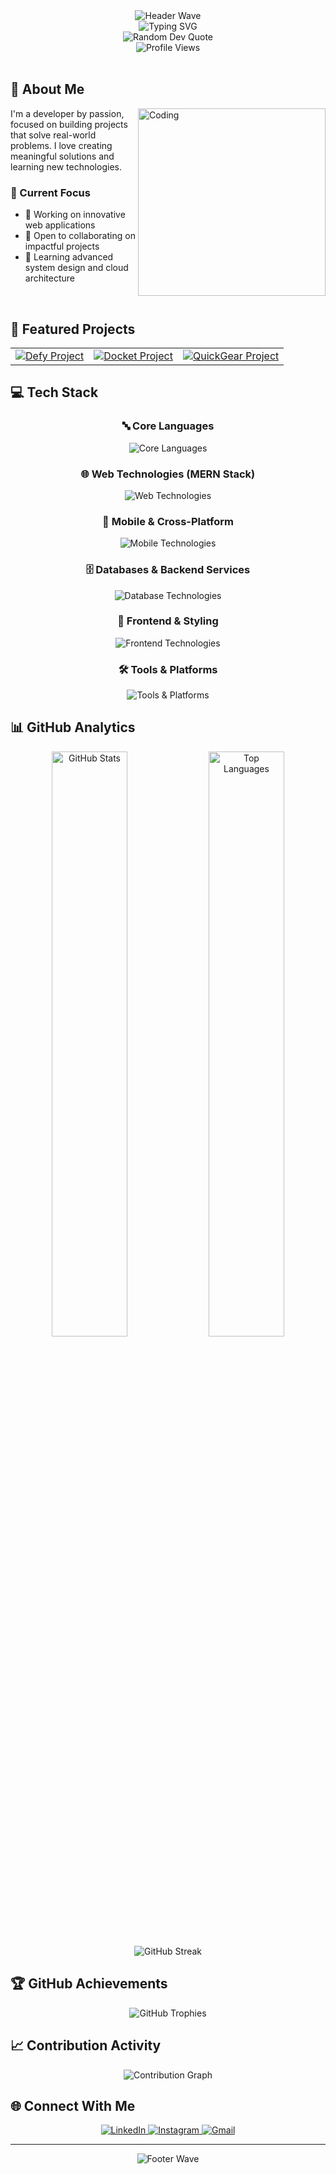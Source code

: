 <div align="center">
  <img src="https://capsule-render.vercel.app/api?type=waving&color=gradient&customColorList=0,2,2,5,30&height=120&section=header&text=&fontSize=0" alt="Header Wave" />
</div>

<div align="center">
  <img src="https://readme-typing-svg.herokuapp.com?font=Fira+Code&weight=600&size=32&duration=3000&pause=1000&color=00D9FF&center=true&vCenter=true&width=700&lines=Hi+there!+👋+I'm+Mansvi;Developer+by+Passion;Open+Source+Contributor+for+Tech;Learning+with+Curiosity;Solving+Problems+through+Work;Building+What's+Real;" alt="Typing SVG" />
</div>

<div align="center">
  <img src="https://quotes-github-readme.vercel.app/api?type=horizontal&theme=tokyonight" alt="Random Dev Quote" />
</div>

<div align="center">
  <img src="https://komarev.com/ghpvc/?username=igmansvi&label=Profile%20Views&color=0e75b6&style=flat" alt="Profile Views" />
</div>

<br/>

## 🚀 About Me

<img align="right" alt="Coding" width="300" src="https://media.giphy.com/media/qgQUggAC3Pfv687qPC/giphy.gif">

I'm a developer by passion, focused on building projects that solve real-world problems. I love creating meaningful solutions and learning new technologies.

### 🎯 Current Focus
- 🔭 Working on innovative web applications
- 👯 Open to collaborating on impactful projects
- 🌱 Learning advanced system design and cloud architecture

<br clear="both"/>

## 🌟 Featured Projects

<div align="center">
  <table>
    <tr>
      <td align="center">
        <a href="https://defy-m4vi.web.app">
          <img src="https://img.shields.io/badge/🏦_Defy-Smart_Finance_Platform-FF6B6B?style=for-the-badge&logoColor=white" alt="Defy Project" />
        </a>
      </td>
      <td align="center">
        <a href="https://docket-m0vi.web.app">
          <img src="https://img.shields.io/badge/📝_Docket-Notesheet_Tracking_App-45B7D1?style=for-the-badge&logoColor=white" alt="Docket Project" />
        </a>
      </td>
      <td align="center">
        <a href="https://quick-gear.vercel.app">
          <img src="https://img.shields.io/badge/⚡_QuickGear-Equipment_Rental_Site-4ECDC4?style=for-the-badge&logoColor=white" alt="QuickGear Project" />
        </a>
      </td>
    </tr>
  </table>
</div>

## 💻 Tech Stack

<div align="center">

### 🔤 Core Languages
<img src="https://skillicons.dev/icons?i=cpp,java,python,javascript,typescript" alt="Core Languages" />

### 🌐 Web Technologies (MERN Stack)
<img src="https://skillicons.dev/icons?i=react,nodejs,express,mongodb,nextjs" alt="Web Technologies" />

### 📱 Mobile & Cross-Platform
<img src="https://skillicons.dev/icons?i=flutter,dart" alt="Mobile Technologies" />

### 🗄️ Databases & Backend Services
<img src="https://skillicons.dev/icons?i=firebase,supabase,mysql" alt="Database Technologies" />

### 🎨 Frontend & Styling
<img src="https://skillicons.dev/icons?i=tailwind,html,css" alt="Frontend Technologies" />

### 🛠️ Tools & Platforms
<img src="https://skillicons.dev/icons?i=git,vercel,figma,vscode" alt="Tools & Platforms" />

</div>

## 📊 GitHub Analytics

<div align="center">
  <img width="49%" src="https://github-readme-stats.vercel.app/api?username=igmansvi&show_icons=true&theme=tokyonight&include_all_commits=true&count_private=true&hide_border=true&bg_color=0D1117" alt="GitHub Stats" />
  <img width="49%" src="https://github-readme-stats.vercel.app/api/top-langs/?username=igmansvi&layout=compact&theme=tokyonight&hide_border=true&langs_count=8&bg_color=0D1117" alt="Top Languages" />
</div>

<div align="center">
  <img src="https://github-readme-streak-stats.herokuapp.com/?user=igmansvi&theme=tokyonight&hide_border=true&background=0D1117" alt="GitHub Streak" />
</div>

## 🏆 GitHub Achievements

<div align="center">
  <img src="https://github-profile-trophy.vercel.app/?username=igmansvi&theme=tokyonight&no-frame=true&no-bg=true&margin-w=4&row=2&column=4" alt="GitHub Trophies" />
</div>

## 📈 Contribution Activity

<div align="center">
  <img src="https://github-readme-activity-graph.vercel.app/graph?username=igmansvi&theme=tokyo-night&hide_border=true&area=true&bg_color=0D1117" alt="Contribution Graph" />
</div>

## 🌐 Connect With Me

<div align="center">
  <a href="https://linkedin.com/in/igmansvi">
    <img src="https://img.shields.io/badge/LinkedIn-0077B5?style=for-the-badge&logo=linkedin&logoColor=white" alt="LinkedIn" />
  </a>
  <a href="https://instagram.com/igmansvi">
    <img src="https://img.shields.io/badge/Instagram-E4405F?style=for-the-badge&logo=Instagram&logoColor=white" alt="Instagram" />
  </a>
  <a href="mailto:itsmansvi@gmail.com">
    <img src="https://img.shields.io/badge/Gmail-D14836?style=for-the-badge&logo=gmail&logoColor=white" alt="Gmail" />
  </a>
</div>

---

<div align="center">
  <img src="https://capsule-render.vercel.app/api?type=waving&color=gradient&customColorList=0,2,2,5,30&height=100&section=footer" alt="Footer Wave" />
</div>

